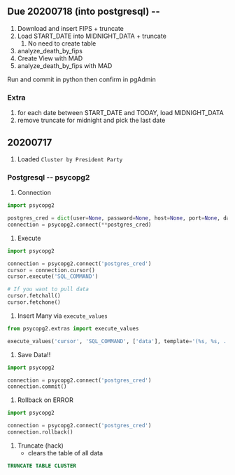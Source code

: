 

## Due 20200718 (into postgresql) -- 
 1. Download and insert FIPS + truncate
 1. Load START_DATE into MIDNIGHT_DATA + truncate
    1. No need to create table
 1. analyze_death_by_fips
 1. Create View with MAD
 1. analyze_death_by_fips with MAD
 
 Run and commit in python then confirm in pgAdmin
 
### Extra
 1. for each date between START_DATE and TODAY, load MIDNIGHT_DATA
 1. remove truncate for midnight and pick the last date
 

## 20200717
 1. Loaded `Cluster by President Party`

### Postgresql -- psycopg2
 1. Connection
 ```python
import psycopg2

postgres_cred = dict(user=None, password=None, host=None, port=None, database=None)
connection = psycopg2.connect(**postgres_cred)
```
 1. Execute
```python
import psycopg2

connection = psycopg2.connect('postgres_cred')
cursor = connection.cursor()
cursor.execute('SQL_COMMAND')

# If you want to pull data
cursor.fetchall()
cursor.fetchone()
```
 1. Insert Many via `execute_values`
 ```python
from psycopg2.extras import execute_values

execute_values('cursor', 'SQL_COMMAND', ['data'], template='(%s, %s, ...)')
```
 1. Save Data!!
 ```python
import psycopg2

connection = psycopg2.connect('postgres_cred')
connection.commit()
```
 1. Rollback on ERROR
 ```python
import psycopg2

connection = psycopg2.connect('postgres_cred')
connection.rollback()
```
 1. Truncate (hack)
    - clears the table of all data
 ```sql
 TRUNCATE TABLE CLUSTER 
```
